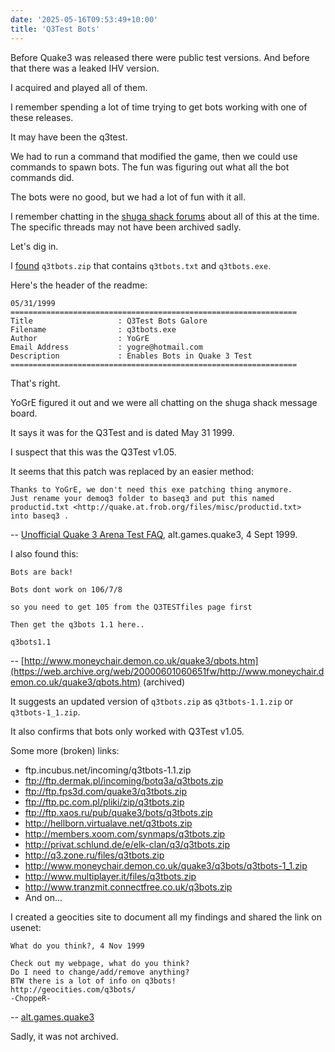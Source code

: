 ```yaml
---
date: '2025-05-16T09:53:49+10:00'
title: 'Q3Test Bots'
---
```


Before Quake3 was released there were public test versions. And before that there was a leaked IHV version.

I acquired and played all of them.

I remember spending a lot of time trying to get bots working with one of these releases.

It may have been the q3test.

We had to run a command that modified the game, then we could use commands to spawn bots. The fun was figuring out what all the bot commands did.

The bots were no good, but we had a lot of fun with it all.

I remember chatting in the [shuga shack forums](https://web.archive.org/web/19991001204309/http://www.shugashack.com/msgboard/quake1.htm) about all of this at the time. The specific threads may not have been archived sadly.

Let's dig in.

I [found](https://discmaster.textfiles.com/browse/23382/Chip_1999-12_cd.bin/servis/tipy/web/soubory/q3tbots.zip) `q3tbots.zip` that contains `q3tbots.txt` and `q3tbots.exe`.

Here's the header of the readme:

```text
05/31/1999
================================================================
Title                   : Q3Test Bots Galore
Filename                : q3tbots.exe
Author                  : YoGrE
Email Address           : yogre@hotmail.com
Description             : Enables Bots in Quake 3 Test
================================================================
```

That's right.

YoGrE figured it out and we were all chatting on the shuga shack message board.

It says it was for the Q3Test and is dated May 31 1999.

I suspect that this was the Q3Test v1.05.

It seems that this patch was replaced by an easier method:

```text
Thanks to YoGrE, we don't need this exe patching thing anymore.
Just rename your demoq3 folder to baseq3 and put this named
productid.txt <http://quake.at.frob.org/files/misc/productid.txt>
into baseq3 .
```

-- [Unofficial Quake 3 Arena Test FAQ](https://groups.google.com/g/alt.games.quake3/c/jXvkX7la-UQ), alt.games.quake3, 4 Sept 1999.

I also found this:

```text
Bots are back!

Bots dont work on 106/7/8

so you need to get 105 from the Q3TESTfiles page first

Then get the q3bots 1.1 here..

q3bots1.1
```

-- [http://www.moneychair.demon.co.uk/quake3/qbots.htm](https://web.archive.org/web/20000601060651fw/http://www.moneychair.demon.co.uk/quake3/qbots.htm) (archived)

It suggests an updated version of `q3tbots.zip` as `q3tbots-1.1.zip` or `q3tbots-1_1.zip`.

It also confirms that bots only worked with Q3Test v1.05.

Some more (broken) links:

* ftp.incubus.net/incoming/q3tbots-1.1.zip
* ftp://ftp.dermak.pl/incoming/botq3a/q3tbots.zip
* ftp://ftp.fps3d.com/quake3/q3tbots.zip
* ftp://ftp.pc.com.pl/pliki/zip/q3tbots.zip
* ftp://ftp.xaos.ru/pub/quake3/bots/q3tbots.zip
* http://hellborn.virtualave.net/q3tbots.zip
* http://members.xoom.com/synmaps/q3tbots.zip
* http://privat.schlund.de/e/elk-clan/q3/q3tbots.zip
* http://q3.zone.ru/files/q3tbots.zip
* http://www.moneychair.demon.co.uk/quake3/q3bots/q3tbots-1_1.zip
* http://www.multiplayer.it/files/q3tbots.zip
* http://www.tranzmit.connectfree.co.uk/q3bots.zip
* And on...

I created a geocities site to document all my findings and shared the link on usenet:

```text
What do you think?, 4 Nov 1999

Check out my webpage, what do you think?
Do I need to change/add/remove anything?
BTW there is a lot of info on q3bots!
http://geocities.com/q3bots/
-ChoppeR-
```

-- [alt.games.quake3](https://groups.google.com/g/alt.games.quake3/c/ccjVDoyjZ84/m/ElB0HqBI3GcJ)

Sadly, it was not archived.



